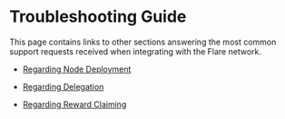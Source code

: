 # Troubleshooting Guide

This page contains links to other sections answering the most common support requests received when integrating with the Flare network.

* [Regarding Node Deployment](../infra/observation/faq.md#troubleshooting)

* [Regarding Delegation](../user/delegation/delegation-faq.md)

* [Regarding Reward Claiming](../user/delegation/reward-claiming-faq.md)
